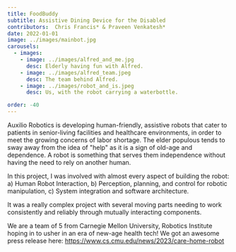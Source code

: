 ```yaml
---
title: FoodBuddy 
subtitle: Assistive Dining Device for the Disabled
contributors:  Chris Francis* & Praveen Venkatesh*
date: 2022-01-01
image: ../images/mainbot.jpg
carousels: 
  - images: 
    - image: ../images/alfred_and_me.jpg
      desc: Elderly having fun with Alfred.
    - image: ../images/alfred_team.jpeg
      desc: The team behind Alfred. 
    - image: ../images/robot_and_is.jpeg
      desc: Us, with the robot carrying a waterbottle.

order: -40
---
```


Auxilio Robotics is developing human-friendly, assistive robots that cater to patients in senior-living facilities and healthcare environments, in order to meet the growing concerns of labor shortage. The elder populous tends to sway away from the idea of "help" as it is a sign of old-age and dependence. A robot is something that serves them independence without having the need to rely on another human.

In this project, I was involved with almost every aspect of building the robot: a) Human Robot Interaction, b) Perception, planning, and control for robotic manipulation, c) System integration and software architecture.

It was a really complex project with several moving parts needing to work consistently and reliably through mutually interacting components. 

We are a team of 5 from Carnegie Mellon University, Robotics Institute hoping in to usher in an era of new-age health tech! We got an awesome press release here: https://www.cs.cmu.edu/news/2023/care-home-robot